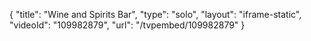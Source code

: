 {
    "title": "Wine and Spirits Bar",
    "type": "solo",
    "layout": "iframe-static",
    "videoId": "109982879",
    "url": "\/tvpembed\/109982879"
}